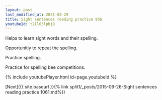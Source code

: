 ```yaml
---
layout: post
last_modified_at: 2021-03-29
title: Sight sentences reading practice 856
youtubeId: t2Il03lpbjQ
---
```

 
 
Helps to learn sight words and their spelling.

Opportunitiy to repeat the spelling. 

Practice spelling. 
 
Practice for spelling bee competitions. 
 
{% include youtubePlayer.html id=page.youtubeId %}
 
 

[Next]({{ site.baseurl }}{% link  split1/_posts/2015-09-26-Sight sentences reading practice 1061.md%})
 
